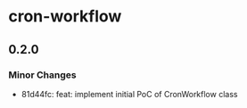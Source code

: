 # cron-workflow

## 0.2.0

### Minor Changes

- 81d44fc: feat: implement initial PoC of CronWorkflow class
